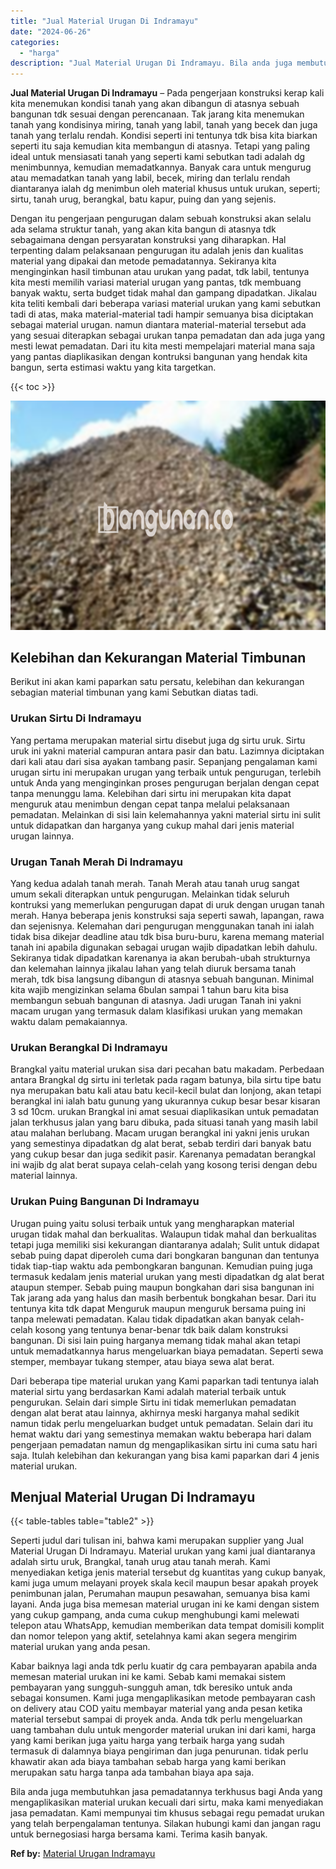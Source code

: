 ```yaml
---
title: "Jual Material Urugan Di Indramayu"
date: "2024-06-26"
categories: 
  - "harga"
description: "Jual Material Urugan Di Indramayu. Bila anda juga membutuhkan jasa pemadatannya terkhusus bagi Anda yang mengaplikasikan material urukan kecuali dari sirtu,..."
---
```


**Jual Material Urugan Di Indramayu** – Pada pengerjaan konstruksi kerap kali kita menemukan kondisi tanah yang akan dibangun di atasnya sebuah bangunan tdk sesuai dengan perencanaan. Tak jarang kita menemukan tanah yang kondisinya miring, tanah yang labil, tanah yang becek dan juga tanah yang terlalu rendah. Kondisi seperti ini tentunya tdk bisa kita biarkan seperti itu saja kemudian kita membangun di atasnya. Tetapi yang paling ideal untuk mensiasati tanah yang seperti kami sebutkan tadi adalah dg menimbunnya, kemudian memadatkannya. Banyak cara untuk mengurug atau memadatkan tanah yang labil, becek, miring dan terlalu rendah diantaranya ialah dg menimbun oleh material khusus untuk urukan, seperti; sirtu, tanah urug, berangkal, batu kapur, puing dan yang sejenis.

Dengan itu pengerjaan pengurugan dalam sebuah konstruksi akan selalu ada selama struktur tanah, yang akan kita bangun di atasnya tdk sebagaimana dengan persyaratan konstruksi yang diharapkan. Hal terpenting dalam pelaksanaan pengurugan itu adalah jenis dan kualitas material yang dipakai dan metode pemadatannya. Sekiranya kita menginginkan hasil timbunan atau urukan yang padat, tdk labil, tentunya kita mesti memilih variasi material urugan yang pantas, tdk membuang banyak waktu, serta budget tidak mahal dan gampang dipadatkan. Jikalau kita teliti kembali dari beberapa variasi material urukan yang kami sebutkan tadi di atas, maka material-material tadi hampir semuanya bisa diciptakan sebagai material urugan. namun diantara material-material tersebut ada yang sesuai diterapkan sebagai urukan tanpa pemadatan dan ada juga yang mesti lewat pemadatan. Dari itu kita mesti mempelajari material mana saja yang pantas diaplikasikan dengan kontruksi bangunan yang hendak kita bangun, serta estimasi waktu yang kita targetkan.

{{< toc >}}

![Jual Material Urugan Di Indramayu](/images/jual-urugan-44.png)

## Kelebihan dan Kekurangan Material Timbunan

Berikut ini akan kami paparkan satu persatu, kelebihan dan kekurangan sebagian material timbunan yang kami Sebutkan diatas tadi.

### Urukan Sirtu Di Indramayu

Yang pertama merupakan material sirtu disebut juga dg sirtu uruk. Sirtu uruk ini yakni material campuran antara pasir dan batu. Lazimnya diciptakan dari kali atau dari sisa ayakan tambang pasir. Sepanjang pengalaman kami urugan sirtu ini merupakan urugan yang terbaik untuk pengurugan, terlebih untuk Anda yang menginginkan proses pengurugan berjalan dengan cepat tanpa menunggu lama. Kelebihan dari sirtu ini merupakan kita dapat menguruk atau menimbun dengan cepat tanpa melalui pelaksanaan pemadatan. Melainkan di sisi lain kelemahannya yakni material sirtu ini sulit untuk didapatkan dan harganya yang cukup mahal dari jenis material urugan lainnya.

### Urugan Tanah Merah Di Indramayu

Yang kedua adalah tanah merah. Tanah Merah atau tanah urug sangat umum sekali diterapkan untuk pengurugan. Melainkan tidak seluruh kontruksi yang memerlukan pengurugan dapat di uruk dengan urugan tanah merah. Hanya beberapa jenis konstruksi saja seperti sawah, lapangan, rawa dan sejenisnya. Kelemahan dari pengurugan menggunakan tanah ini ialah tidak bisa dikejar deadline atau tdk bisa buru-buru, karena memang material tanah ini apabila digunakan sebagai urugan wajib dipadatkan lebih dahulu. Sekiranya tidak dipadatkan karenanya ia akan berubah-ubah strukturnya dan kelemahan lainnya jikalau lahan yang telah diuruk bersama tanah merah, tdk bisa langsung dibangun di atasnya sebuah bangunan. Minimal kita wajib mengizinkan selama 6bulan sampai 1 tahun baru kita bisa membangun sebuah bangunan di atasnya. Jadi urugan Tanah ini yakni macam urugan yang termasuk dalam klasifikasi urukan yang memakan waktu dalam pemakaiannya.

### Urukan Berangkal Di Indramayu

Brangkal yaitu material urukan sisa dari pecahan batu makadam. Perbedaan antara Brangkal dg sirtu ini terletak pada ragam batunya, bila sirtu tipe batu nya merupakan batu kali atau batu kecil-kecil bulat dan lonjong, akan tetapi berangkal ini ialah batu gunung yang ukurannya cukup besar besar kisaran 3 sd 10cm. urukan Brangkal ini amat sesuai diaplikasikan untuk pemadatan jalan terkhusus jalan yang baru dibuka, pada situasi tanah yang masih labil atau malahan berlubang. Macam urugan berangkal ini yakni jenis urukan yang semestinya dipadatkan dg alat berat, sebab terdiri dari banyak batu yang cukup besar dan juga sedikit pasir. Karenanya pemadatan berangkal ini wajib dg alat berat supaya celah-celah yang kosong terisi dengan debu material lainnya.

### Urukan Puing Bangunan Di Indramayu

Urugan puing yaitu solusi terbaik untuk yang mengharapkan material urugan tidak mahal dan berkualitas. Walaupun tidak mahal dan berkualitas tetapi juga memiliki sisi kekurangan diantaranya adalah; Sulit untuk didapat sebab puing dapat diperoleh cuma dari bongkaran bangunan dan tentunya tidak tiap-tiap waktu ada pembongkaran bangunan. Kemudian puing juga termasuk kedalam jenis material urukan yang mesti dipadatkan dg alat berat ataupun stemper. Sebab puing maupun bongkahan dari sisa bangunan ini Tak jarang ada yang halus dan masih berbentuk bongkahan besar. Dari itu tentunya kita tdk dapat Menguruk maupun menguruk bersama puing ini tanpa melewati pemadatan. Kalau tidak dipadatkan akan banyak celah-celah kosong yang tentunya benar-benar tdk baik dalam konstruksi bangunan. Di sisi lain puing harganya memang tidak mahal akan tetapi untuk memadatkannya harus mengeluarkan biaya pemadatan. Seperti sewa stemper, membayar tukang stemper, atau biaya sewa alat berat.

Dari beberapa tipe material urukan yang Kami paparkan tadi tentunya ialah material sirtu yang berdasarkan Kami adalah material terbaik untuk pengurukan. Selain dari simple Sirtu ini tidak memerlukan pemadatan dengan alat berat atau lainnya, akhirnya meski harganya mahal sedikit namun tidak perlu mengeluarkan budget untuk pemadatan. Selain dari itu hemat waktu dari yang semestinya memakan waktu beberapa hari dalam pengerjaan pemadatan namun dg mengaplikasikan sirtu ini cuma satu hari saja. Itulah kelebihan dan kekurangan yang bisa kami paparkan dari 4 jenis material urukan.

## Menjual Material Urugan Di Indramayu

{{< table-tables table="table2" >}}

Seperti judul dari tulisan ini, bahwa kami merupakan supplier yang Jual Material Urugan Di Indramayu. Material urukan yang kami jual diantaranya adalah sirtu uruk, Brangkal, tanah urug atau tanah merah. Kami menyediakan ketiga jenis material tersebut dg kuantitas yang cukup banyak, kami juga umum melayani proyek skala kecil maupun besar apakah proyek penimbunan jalan, Perumahan maupun pesawahan, semuanya bisa kami layani. Anda juga bisa memesan material urugan ini ke kami dengan sistem yang cukup gampang, anda cuma cukup menghubungi kami melewati telepon atau WhatsApp, kemudian memberikan data tempat domisili komplit dan nomor telepon yang aktif, setelahnya kami akan segera mengirim material urukan yang anda pesan.

Kabar baiknya lagi anda tdk perlu kuatir dg cara pembayaran apabila anda memesan material urukan ini ke kami. Sebab kami memakai sistem pembayaran yang sungguh-sungguh aman, tdk beresiko untuk anda sebagai konsumen. Kami juga mengaplikasikan metode pembayaran cash on delivery atau COD yaitu membayar material yang anda pesan ketika material tersebut sampai di proyek anda. Anda tdk perlu mengeluarkan uang tambahan dulu untuk mengorder material urukan ini dari kami, harga yang kami berikan juga yaitu harga yang terbaik harga yang sudah termasuk di dalamnya biaya pengiriman dan juga penurunan. tidak perlu khawatir akan ada biaya tambahan sebab harga yang kami berikan merupakan satu harga tanpa ada tambahan biaya apa saja.

Bila anda juga membutuhkan jasa pemadatannya terkhusus bagi Anda yang mengaplikasikan material urukan kecuali dari sirtu, maka kami menyediakan jasa pemadatan. Kami mempunyai tim khusus sebagai regu pemadat urukan yang telah berpengalaman tentunya. Silakan hubungi kami dan jangan ragu untuk bernegosiasi harga bersama kami. Terima kasih banyak.

**Ref by:** [Material Urugan Indramayu](https://id.wikipedia.org/wiki/Material)

